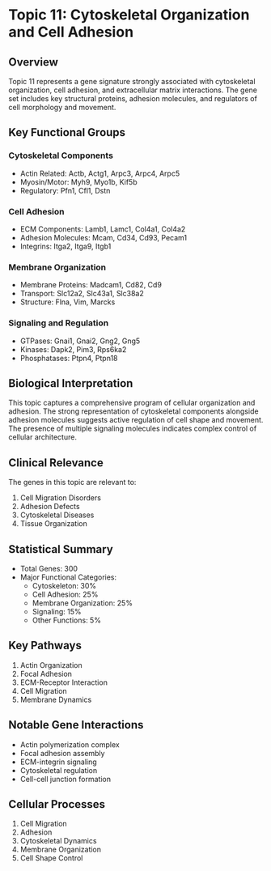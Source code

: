 # Topic 11: Cytoskeletal Organization and Cell Adhesion

## Overview
Topic 11 represents a gene signature strongly associated with cytoskeletal organization, cell adhesion, and extracellular matrix interactions. The gene set includes key structural proteins, adhesion molecules, and regulators of cell morphology and movement.

## Key Functional Groups

### Cytoskeletal Components
- Actin Related: Actb, Actg1, Arpc3, Arpc4, Arpc5
- Myosin/Motor: Myh9, Myo1b, Kif5b
- Regulatory: Pfn1, Cfl1, Dstn

### Cell Adhesion
- ECM Components: Lamb1, Lamc1, Col4a1, Col4a2
- Adhesion Molecules: Mcam, Cd34, Cd93, Pecam1
- Integrins: Itga2, Itga9, Itgb1

### Membrane Organization
- Membrane Proteins: Madcam1, Cd82, Cd9
- Transport: Slc12a2, Slc43a1, Slc38a2
- Structure: Flna, Vim, Marcks

### Signaling and Regulation
- GTPases: Gnai1, Gnai2, Gng2, Gng5
- Kinases: Dapk2, Pim3, Rps6ka2
- Phosphatases: Ptpn4, Ptpn18

## Biological Interpretation
This topic captures a comprehensive program of cellular organization and adhesion. The strong representation of cytoskeletal components alongside adhesion molecules suggests active regulation of cell shape and movement. The presence of multiple signaling molecules indicates complex control of cellular architecture.

## Clinical Relevance
The genes in this topic are relevant to:
1. Cell Migration Disorders
2. Adhesion Defects
3. Cytoskeletal Diseases
4. Tissue Organization

## Statistical Summary
- Total Genes: 300
- Major Functional Categories:
  * Cytoskeleton: 30%
  * Cell Adhesion: 25%
  * Membrane Organization: 25%
  * Signaling: 15%
  * Other Functions: 5%

## Key Pathways
1. Actin Organization
2. Focal Adhesion
3. ECM-Receptor Interaction
4. Cell Migration
5. Membrane Dynamics

## Notable Gene Interactions
- Actin polymerization complex
- Focal adhesion assembly
- ECM-integrin signaling
- Cytoskeletal regulation
- Cell-cell junction formation

## Cellular Processes
1. Cell Migration
2. Adhesion
3. Cytoskeletal Dynamics
4. Membrane Organization
5. Cell Shape Control 
